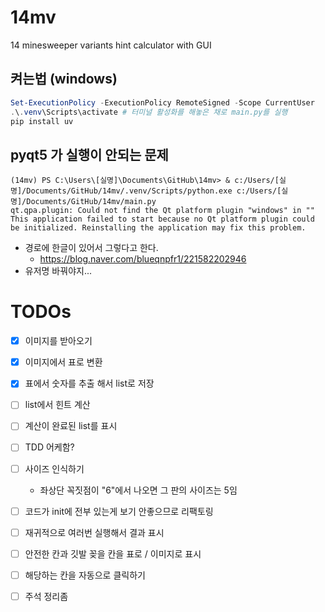 # 14mv
 14 minesweeper variants hint calculator with GUI


## 켜는법 (windows)
```powershell
Set-ExecutionPolicy -ExecutionPolicy RemoteSigned -Scope CurrentUser
.\.venv\Scripts\activate # 터미널 활성화를 해놓은 채로 main.py를 실행
pip install uv
```

## pyqt5 가 실행이 안되는 문제
```
(14mv) PS C:\Users\[실명]\Documents\GitHub\14mv> & c:/Users/[실명]/Documents/GitHub/14mv/.venv/Scripts/python.exe c:/Users/[실명]/Documents/GitHub/14mv/main.py
qt.qpa.plugin: Could not find the Qt platform plugin "windows" in ""
This application failed to start because no Qt platform plugin could be initialized. Reinstalling the application may fix this problem.
```
- 경로에 한글이 있어서 그렇다고 한다.
  - https://blog.naver.com/blueqnpfr1/221582202946
- 유저명 바꿔야지...





# TODOs
- [X] 이미지를 받아오기
- [X] 이미지에서 표로 변환
- [X] 표에서 숫자를 추출 해서 list로 저장
- [ ] list에서 힌트 계산
- [ ] 계산이 완료된 list를 표시
- [ ] TDD 어케함?
- [ ] 사이즈 인식하기
  - 좌상단 꼭짓점이 "6"에서 나오면 그 판의 사이즈는 5임

- [ ] 코드가 init에 전부 있는게 보기 안좋으므로 리팩토링
- [ ] 재귀적으로 여러번 실행해서 결과 표시
- [ ] 안전한 칸과 깃발 꽂을 칸을 표로 / 이미지로 표시
- [ ] 해당하는 칸을 자동으로 클릭하기
- [ ] 주석 정리좀


